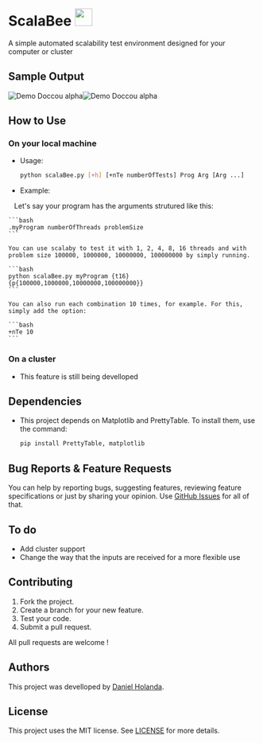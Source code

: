 
# ScalaBee <img src="https://github.com/danielholanda/ScalaBee/blob/master/media/Bee?raw=true" width="35">
A simple automated scalability test environment designed for your computer or cluster

## Sample Output
![Demo Doccou alpha](https://github.com/danielholanda/ScalaBee/blob/master/media/sampleOutputGraph.png?raw=true)![Demo Doccou alpha](https://github.com/danielholanda/ScalaBee/blob/master/media/sampleOutputTable.png?raw=true)


## How to Use
### On your local machine
* Usage: 

    ```bash
    python scalaBee.py [+h] [+nTe numberOfTests] Prog Arg [Arg ...]
    ```
* Example:

    Let's say your program has the arguments strutured like this:
    
    ```bash
    .myProgram numberOfThreads problemSize
    ```
    
    You can use scalaby to test it with 1, 2, 4, 8, 16 threads and with problem size 100000, 1000000, 10000000, 100000000 by simply running.
    
    ```bash
    python scalaBee.py myProgram {t16} {p{100000,1000000,10000000,100000000}}
    ```
    
    You can also run each combination 10 times, for example. For this, simply add the option:
    
    ```bash
    +nTe 10 
    ```

### On a cluster
* This feature is still being develloped

## Dependencies 
* This project depends on Matplotlib and PrettyTable. To install them, use the command:

    ```bash
    pip install PrettyTable, matplotlib
    ```

## Bug Reports & Feature Requests
You can help by reporting bugs, suggesting features, reviewing feature specifications or just by sharing your opinion.
Use [GitHub Issues](https://github.com/TheFighters/Smith-Waterman/issues) for all of that.

## To do
* Add cluster support
* Change the way that the inputs are received for a more flexible use
    
    
## Contributing
1. Fork the project.
2. Create a branch for your new feature.
3. Test your code.
5. Submit a pull request.

All pull requests are welcome !

## Authors
This project was develloped by [Daniel Holanda](https://github.com/danielholanda/).

## License
This project uses the MIT license. See [LICENSE](https://github.com/danielholanda/ScalaBee/blob/master/LICENSE) for more details.
